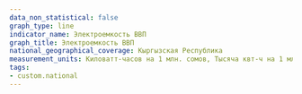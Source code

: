 ```yaml
---
data_non_statistical: false
graph_type: line
indicator_name: Электроемкость ВВП
graph_title: Электроемкость ВВП
national_geographical_coverage: Кыргызская Республика
measurement_units: Киловатт-часов на 1 млн. сомов, Тысяча квт-ч на 1 млн. сомов
tags:
- custom.national
---
```


